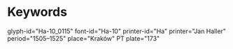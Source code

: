 # Keywords
glyph-id="Ha-10_0115"
font-id="Ha-10"
printer-id="Ha"
printer="Jan Haller"
period="1505–1525"
place="Kraków"
PT plate="173"
